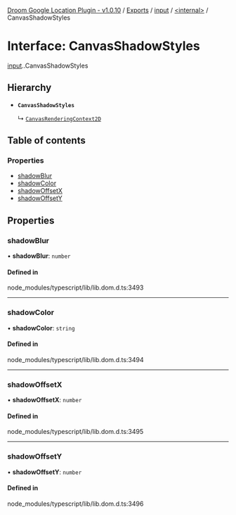 [Droom Google Location Plugin - v1.0.10](../README.md) / [Exports](../modules.md) / [input](../modules/input.md) / [<internal\>](../modules/input._internal_.md) / CanvasShadowStyles

# Interface: CanvasShadowStyles

[input](../modules/input.md).[<internal>](../modules/input._internal_.md).CanvasShadowStyles

## Hierarchy

- **`CanvasShadowStyles`**

  ↳ [`CanvasRenderingContext2D`](input._internal_.CanvasRenderingContext2D.md)

## Table of contents

### Properties

- [shadowBlur](input._internal_.CanvasShadowStyles.md#shadowblur)
- [shadowColor](input._internal_.CanvasShadowStyles.md#shadowcolor)
- [shadowOffsetX](input._internal_.CanvasShadowStyles.md#shadowoffsetx)
- [shadowOffsetY](input._internal_.CanvasShadowStyles.md#shadowoffsety)

## Properties

### shadowBlur

• **shadowBlur**: `number`

#### Defined in

node_modules/typescript/lib/lib.dom.d.ts:3493

___

### shadowColor

• **shadowColor**: `string`

#### Defined in

node_modules/typescript/lib/lib.dom.d.ts:3494

___

### shadowOffsetX

• **shadowOffsetX**: `number`

#### Defined in

node_modules/typescript/lib/lib.dom.d.ts:3495

___

### shadowOffsetY

• **shadowOffsetY**: `number`

#### Defined in

node_modules/typescript/lib/lib.dom.d.ts:3496
